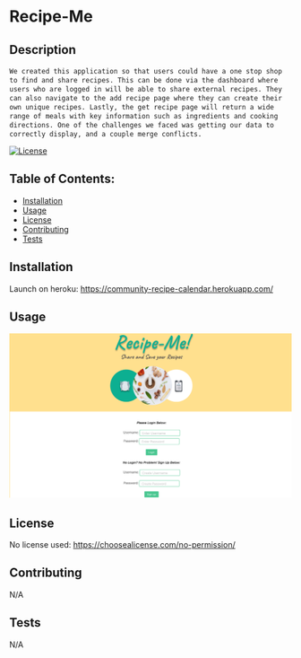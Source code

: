 # Recipe-Me

  ## Description
    We created this application so that users could have a one stop shop to find and share recipes. This can be done via the dashboard where users who are logged in will be able to share external recipes. They can also navigate to the add recipe page where they can create their own unique recipes. Lastly, the get recipe page will return a wide range of meals with key information such as ingredients and cooking directions. One of the challenges we faced was getting our data to correctly display, and a couple merge conflicts. 

  [![License](https://img.shields.io/badge/License-NONE-inactive)](https://choosealicense.com/no-permission/)

  ## Table of Contents:
  - [Installation](#installation)
  - [Usage](#usage)
  - [License](#license)
  - [Contributing](#contributing)
  - [Tests](#tests)



  ## Installation
  Launch on heroku: https://community-recipe-calendar.herokuapp.com/

  ## Usage
  ![Demo](/public/images/project2.png?raw=true "My DEMO")

  ## License
  No license used: https://choosealicense.com/no-permission/

  ## Contributing
  N/A

  ## Tests
  N/A
